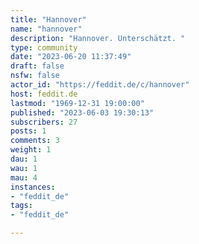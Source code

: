 ```yaml
---
title: "Hannover" 
name: "hannover"
description: "Hannover. Unterschätzt. "
type: community
date: "2023-06-20 11:37:49"
draft: false
nsfw: false
actor_id: "https://feddit.de/c/hannover"
host: feddit.de
lastmod: "1969-12-31 19:00:00"
published: "2023-06-03 19:30:13"
subscribers: 27
posts: 1
comments: 3
weight: 1
dau: 1
wau: 1
mau: 4
instances:
- "feddit_de"
tags: 
- "feddit_de"

---
```

